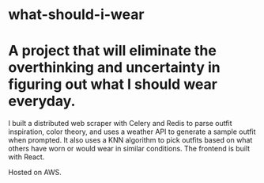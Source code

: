 # what-should-i-wear

<h1>A project that will eliminate the overthinking and uncertainty in figuring out what I should wear everyday.</h1>
  
<p>I built a distributed web scraper with Celery and Redis to parse outfit inspiration, color theory, and uses a weather API to generate a sample outfit when prompted. It also uses a KNN algorithm to pick outfits based on what others have worn or would wear in similar conditions. The frontend is built with React.</p>

<p>Hosted on AWS.</p>

